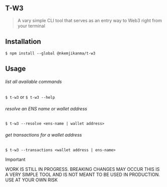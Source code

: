 ## T-W3

> A vary simple CLI tool that serves as an entry way to Web3 right from your terminal

## Installation

`$ npm install --global @nkemjikanma/t-w3`

## Usage

###### list all available commands

`$ t-w3` or `$ t-w3 --help`

###### resolve an ENS name or wallet address

`$ t-w3 --resolve <ens-name | wallet address>`

###### get transactions for a wallet address

`$ t-w3 --transactions <wallet address | ens-name>`

> [!IMPORTANT]
> WORK IS STILL IN PROGRESS. BREAKING CHANGES MAY OCCUR
> THIS IS A VERY SIMPLE TOOL AND IS NOT MEANT TO BE USED IN PRODUCTION. USE AT YOUR OWN RISK
